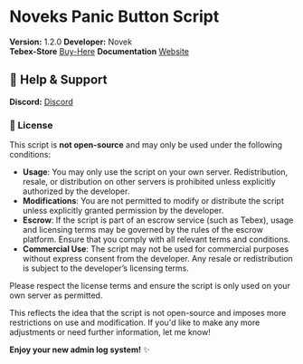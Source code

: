 # Noveks Panic Button Script

**Version:** 1.2.0
**Developer:** Novek  
**Tebex-Store** [Buy-Here](https://e-service.tebex.io/package/6650101)
**Documentation** [Website](https://e-service-fivem.gitbook.io/e-service-tm-documentation/scripts/panic-button)

## 💬 Help & Support
**Discord:** [Discord](https://discord.gg/kfBUDYTYgW)  

### 📑 License

This script is **not open-source** and may only be used under the following conditions:

- **Usage**: You may only use the script on your own server. Redistribution, resale, or distribution on other servers is prohibited unless explicitly authorized by the developer.
- **Modifications**: You are not permitted to modify or distribute the script unless explicitly granted permission by the developer.
- **Escrow**: If the script is part of an escrow service (such as Tebex), usage and licensing terms may be governed by the rules of the escrow platform. Ensure that you comply with all relevant terms and conditions.
- **Commercial Use**: The script may not be used for commercial purposes without express consent from the developer. Any resale or redistribution is subject to the developer’s licensing terms.
  
Please respect the license terms and ensure the script is only used on your own server as permitted.

This reflects the idea that the script is not open-source and imposes more restrictions on use and modification. If you'd like to make any more adjustments or need further information, let me know!

**Enjoy your new admin log system!** ✨
